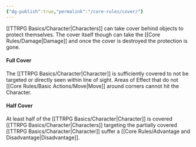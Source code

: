 ```yaml
---
{"dg-publish":true,"permalink":"/core-rules/cover/"}
---
```


[[TTRPG Basics/Character\|Characters]] can take cover behind objects to protect themselves. The cover itself though can take the [[Core Rules/Damage\|Damage]] and once the cover is destroyed the protection is gone.

#### Full Cover
The [[TTRPG Basics/Character\|Character]] is sufficiently covered to not be targeted or directly seen within line of sight.
Areas of Effect that do not [[Core Rules/Basic Actions/Move\|Move]] around corners cannot hit the Character.

#### Half Cover
At least half of the [[TTRPG Basics/Character\|Character]] is covered
[[TTRPG Basics/Character\|Characters]] targeting the partially covered [[TTRPG Basics/Character\|Character]] suffer a [[Core Rules/Advantage and Disadvantage\|Disadvantage]].